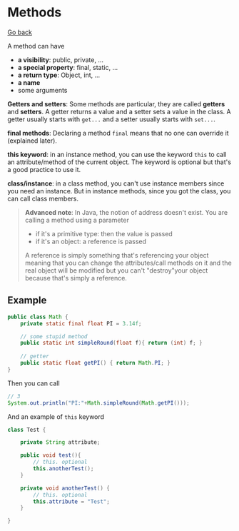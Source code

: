 # Methods

[Go back](../index.md#vocabulary)

A method can have

* **a visibility**: public, private, ...
* **a special property**: final, static, ...
* **a return type**: Object, int, ...
* **a name**
* some arguments

**Getters and setters**: Some methods are particular, they are called **getters** and **setters**. A getter returns a value and a setter sets a value in the class. A getter usually starts with `get...` and a setter usually starts with `set...`.

**final methods**: Declaring a method `final` means that no one can override it (explained later).

**this keyword**: in an instance method, you can use the keyword `this` to call an attribute/method of the current object. The keyword is optional but that's a good practice to use it.

**class/instance**: in a class method, you can't use instance members since you need an instance. But in instance methods, since you got the class, you can call class members.

> **Advanced note**: In Java, the notion of address doesn't exist. You are calling a method using a parameter
> * if it's a primitive type: then the value is passed
> * if it's an object: a reference is passed
> 
> A reference is simply something that's referencing your object meaning that you can change the attributes/call methods on it and the real object will be modified but you can't "destroy"your object because that's simply a reference.

## Example

```java
public class Math {
    private static final float PI = 3.14f;

    // some stupid method
    public static int simpleRound(float f){ return (int) f; }
    
    // getter
    public static float getPI() { return Math.PI; }
}
```

Then you can call

```java
// 3
System.out.println("PI:"+Math.simpleRound(Math.getPI()));
```

And an example of `this` keyword

```java
class Test {

    private String attribute;

    public void test(){
        // this. optional
        this.anotherTest();
    }

    private void anotherTest() {
        // this. optional
        this.attribute = "Test";
    }

}
```